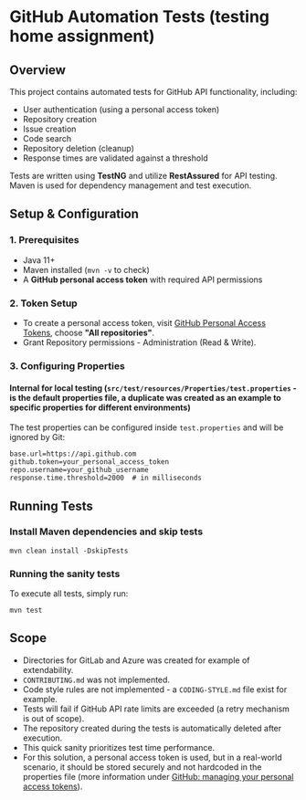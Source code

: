 
# GitHub Automation Tests (testing home assignment)

## Overview
This project contains automated tests for GitHub API functionality, including:
- User authentication (using a personal access token)
- Repository creation
- Issue creation
- Code search
- Repository deletion (cleanup)
- Response times are validated against a threshold

Tests are written using **TestNG** and utilize **RestAssured** for API testing.  
Maven is used for dependency management and test execution.

## Setup & Configuration

### 1. Prerequisites
- Java 11+
- Maven installed (`mvn -v` to check)
- A **GitHub personal access token** with required API permissions

### 2. Token Setup
- To create a personal access token, visit [GitHub Personal Access Tokens](https://github.com/settings/personal-access-tokens/new), choose **"All repositories"**.
- Grant Repository permissions - Administration (Read & Write).

### 3. Configuring Properties

#### Internal for local testing (`src/test/resources/Properties/test.properties` - is the default properties file, a duplicate was created as an example to specific properties for different environments)
The test properties can be configured inside `test.properties` and will be ignored by Git:
```
base.url=https://api.github.com
github.token=your_personal_access_token
repo.username=your_github_username
response.time.threshold=2000  # in milliseconds
```

## Running Tests

### Install Maven dependencies and skip tests
```
mvn clean install -DskipTests
```

### Running the sanity tests
To execute all tests, simply run:
```
mvn test
```

## Scope
- Directories for GitLab and Azure was created for example of extendability.
- `CONTRIBUTING.md` was not implemented.
- Code style rules are not implemented - a `CODING-STYLE.md` file exist for example.
- Tests will fail if GitHub API rate limits are exceeded (a retry mechanism is out of scope).
- The repository created during the tests is automatically deleted after execution.
- This quick sanity prioritizes test time performance.
- For this solution, a personal access token is used, but in a real-world scenario, it should be stored securely and not hardcoded in the properties file (more information under [GitHub: managing your personal access tokens](https://docs.github.com/en/authentication/keeping-your-account-and-data-secure/managing-your-personal-access-tokens)).

